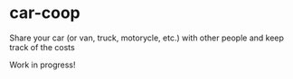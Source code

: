 # car-coop
Share your car (or van, truck, motorycle, etc.) with other people and keep track of the costs

Work in progress!
